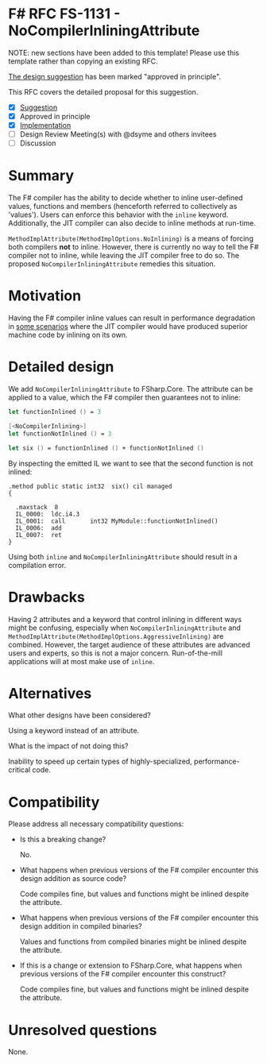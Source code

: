 # F# RFC FS-1131 - NoCompilerInliningAttribute

NOTE: new sections have been added to this template! Please use this template rather than copying an existing RFC.

[The design suggestion](https://github.com/fsharp/fslang-suggestions/issues/838) has been marked "approved in principle".

This RFC covers the detailed proposal for this suggestion.

- [x] [Suggestion](https://github.com/fsharp/fslang-suggestions/issues/838)
- [x] Approved in principle
- [x] [Implementation](https://github.com/dotnet/fsharp/pull/14235)
- [ ] Design Review Meeting(s) with @dsyme and others invitees
- [ ] Discussion

# Summary

The F# compiler has the ability to decide whether to inline user-defined values, functions and members (henceforth referred to collectively as 'values'). Users can enforce this behavior with the `inline` keyword. Additionally, the JIT compiler can also decide to inline methods at run-time.

`MethodImplAttribute(MethodImplOptions.NoInlining)` is a means of forcing both compilers **not** to inline. However, there is currently no way to tell the F# compiler not to inline, while leaving the JIT compiler free to do so. The proposed `NoCompilerInliningAttribute` remedies this situation.

# Motivation

Having the F# compiler inline values can result in performance degradation in [some scenarios](https://github.com/dotnet/fsharp/issues/5178#issuecomment-398563190) where the JIT compiler would have produced superior machine code by inlining on its own.

# Detailed design

We add `NoCompilerInliningAttribute` to FSharp.Core. The attribute can be applied to a value, which the F# compiler then guarantees not to inline:

```fsharp
let functionInlined () = 3

[<NoCompilerInlining>]
let functionNotInlined () = 3

let six () = functionInlined () + functionNotInlined ()
```

By inspecting the emitted IL we want to see that the second function is not inlined:

```
.method public static int32  six() cil managed
{

  .maxstack  8
  IL_0000:  ldc.i4.3
  IL_0001:  call       int32 MyModule::functionNotInlined()
  IL_0006:  add
  IL_0007:  ret
}
```

Using both `inline` and `NoCompilerInliningAttribute` should result in a compilation error.

# Drawbacks

Having 2 attributes and a keyword that control inlining in different ways might be confusing, especially when `NoCompilerInliningAttribute` and `MethodImplAttribute(MethodImplOptions.AggressiveInlining)` are combined. However, the target audience of these attributes are advanced users and experts, so this is not a major concern. Run-of-the-mill applications will at most make use of `inline`.

# Alternatives

What other designs have been considered?

Using a keyword instead of an attribute.

What is the impact of not doing this?

Inability to speed up certain types of highly-specialized, performance-critical code.

# Compatibility

Please address all necessary compatibility questions:

* Is this a breaking change?

  No.

* What happens when previous versions of the F# compiler encounter this design addition as source code?

  Code compiles fine, but values and functions might be inlined despite the attribute.

* What happens when previous versions of the F# compiler encounter this design addition in compiled binaries?

  Values and functions from compiled binaries might be inlined despite the attribute.

* If this is a change or extension to FSharp.Core, what happens when previous versions of the F# compiler encounter this construct?

  Code compiles fine, but values and functions might be inlined despite the attribute.

# Unresolved questions

None.
